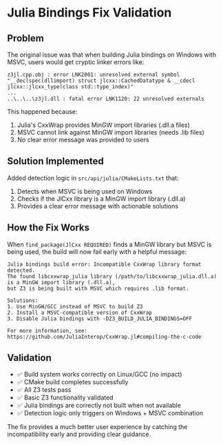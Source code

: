 # Julia Bindings Fix Validation

## Problem
The original issue was that when building Julia bindings on Windows with MSVC, users would get cryptic linker errors like:

```
z3jl.cpp.obj : error LNK2001: unresolved external symbol "__declspec(dllimport) struct jlcxx::CachedDatatype & __cdecl jlcxx::jlcxx_type(class std::type_index)"
...
..\..\..\z3jl.dll : fatal error LNK1120: 22 unresolved externals
```

This happened because:
1. Julia's CxxWrap provides MinGW import libraries (.dll.a files)
2. MSVC cannot link against MinGW import libraries (needs .lib files)
3. No clear error message was provided to users

## Solution Implemented
Added detection logic in `src/api/julia/CMakeLists.txt` that:
1. Detects when MSVC is being used on Windows
2. Checks if the JlCxx library is a MinGW import library (.dll.a)
3. Provides a clear error message with actionable solutions

## How the Fix Works
When `find_package(JlCxx REQUIRED)` finds a MinGW library but MSVC is being used, the build will now fail early with a helpful message:

```
Julia bindings build error: Incompatible CxxWrap library format detected.
The found libcxxwrap_julia library (/path/to/libcxxwrap_julia.dll.a) is a MinGW import library (.dll.a), 
but Z3 is being built with MSVC which requires .lib format.

Solutions:
1. Use MinGW/GCC instead of MSVC to build Z3
2. Install a MSVC-compatible version of CxxWrap
3. Disable Julia bindings with -DZ3_BUILD_JULIA_BINDINGS=OFF

For more information, see: https://github.com/JuliaInterop/CxxWrap.jl#compiling-the-c-code
```

## Validation
- ✅ Build system works correctly on Linux/GCC (no impact)
- ✅ CMake build completes successfully 
- ✅ All Z3 tests pass
- ✅ Basic Z3 functionality validated
- ✅ Julia bindings are correctly not built when not available
- ✅ Detection logic only triggers on Windows + MSVC combination

The fix provides a much better user experience by catching the incompatibility early and providing clear guidance.